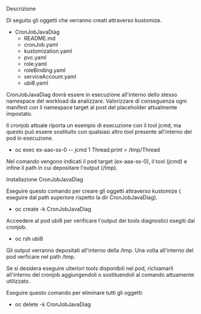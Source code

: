 Descrizione


Di seguito gli oggetti che verranno creati attraverso kustomize.


- CronJobJavaDiag
  - README.md
  - cronJob.yaml
  - kustomization.yaml
  - pvc.yaml
  - role.yaml
  - roleBinding.yaml
  - serviceAccount.yaml
  - ubi8.yaml

CronJobJavaDiag dovrà essere in esecuzione all'interno dello stesso namespace del workload da analizzare.
Valorizzare di conseguenza ogni manifest con il namespace target al post del placeholder attualmente impostato.

Il cronjob attuale riporta un esempio di esecuzione con il tool jcmd, ma questo può essere sostituito con qualsiasi altro tool presente all'interno del pod in esecuzione.

- oc exec ex-aao-ss-0 -- jcmd 1 Thread.print > /tmp/Thread

Nel comando vengono indicati il pod target (ex-aaa-ss-0), il tool (jcmd) e infine il path in cui depositare l'output (/tmp).



Installazione CronJobJavaDiag


Eseguire questo comando per creare gli oggetti attraverso kustomize ( eseguire dal path superiore rispetto la dir CronJobJavaDiag).

- oc create -k CronJobJavaDiag

Acceedere al pod ubi8 per verificare l'output dei tools diagnostici esegiti dal cronjob.

- oc rsh ubi8

Gli output verranno depositati all'interno della /tmp.
Una volta all'interno del pod verficare nel path /tmp.

Se si desidera eseguire ulteriori tools disponibili nel pod, richiamarli all'interno del cronjob aggiungendoli o sostituendoli al comando attuamente utilizzato.

Eseguire questo comando per eliminare tutti gli oggetti:

- oc delete -k CronJobJavaDiag